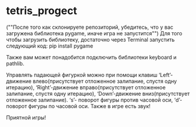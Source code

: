 # tetris_progect
(""После того как склонируете репозиторий, убедитесь, что у вас загружена библиотека pygame, иначе игра не запустится"")
Для того чтобы загрузить библиотеку, достаточно через Terminal запустить следующий код: pip install pygame

Также вам может понадобится подключить библиотеки keyboard и pathlib.

Управлять падающей фигуркой можно при помощи клавиш ‘Left’-движение влево(присутствует отложенное залипание, спустя одну итерацию), ‘Right’-движение вправо(присутствует отложенное залипание, спустя одну итерацию), ‘Down’-движение вниз(присутствует отложенное залипание). ‘s’- поворот фигуры против часовой оси, ‘d’-поворот фигуры по часовой оси. Также в игре есть звук! 

Приятной игры!
